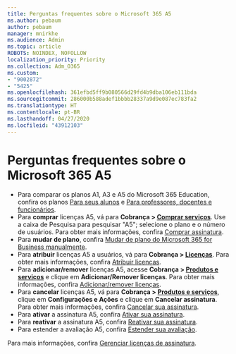 ```yaml
---
title: Perguntas frequentes sobre o Microsoft 365 A5
ms.author: pebaum
author: pebaum
manager: mnirkhe
ms.audience: Admin
ms.topic: article
ROBOTS: NOINDEX, NOFOLLOW
localization_priority: Priority
ms.collection: Adm_O365
ms.custom:
- "9002872"
- "5425"
ms.openlocfilehash: 361efbd5ff9b080566d29fd4b9dba106eb111bda
ms.sourcegitcommit: 286000b588adef1bbbb28337a9d9e087ec783fa2
ms.translationtype: HT
ms.contentlocale: pt-BR
ms.lasthandoff: 04/27/2020
ms.locfileid: "43912103"
---
```

# <a name="microsoft-365-a5-faq"></a>Perguntas frequentes sobre o Microsoft 365 A5

- Para comparar os planos A1, A3 e A5 do Microsoft 365 Education, confira os planos [Para seus alunos](https://www.microsoft.com/microsoft-365/academic/compare-office-365-education-plans?activetab=tab:primaryr1) e [Para professores, docentes e funcionários](https://www.microsoft.com/microsoft-365/academic/compare-office-365-education-plans?activetab=tab:primaryr2).
- Para **comprar** licenças A5, vá para **Cobrança > [Comprar serviços](https://go.microsoft.com/fwlink/p/?linkid=868433)**. Use a caixa de Pesquisa para pesquisar "A5"; selecione o plano e o número de usuários. Para obter mais informações, confira [Comprar assinatura](https://docs.microsoft.com/microsoft-365/commerce/buy-another-subscription).
- Para **mudar de plano**, confira [Mudar de plano do Microsoft 365 for Business manualmente](https://docs.microsoft.com/microsoft-365/commerce/subscriptions/switch-plans-manually?view=o365-worldwide).
- Para **atribuir** licenças A5 a usuários, vá para **Cobrança > [Licenças](https://go.microsoft.com/fwlink/p/?linkid=842264)**. Para obter mais informações, confira [Atribuir licenças](https://docs.microsoft.com/microsoft-365/admin/manage/assign-licenses-to-users?view=o365-worldwide).
- Para **adicionar/remover** licenças A5, acesse **Cobrança > [Produtos e serviços](https://go.microsoft.com/fwlink/p/?linkid=842054)** e clique em **Adicionar/Remover licenças**. Para obter mais informações, confira [Adicionar/remover licenças](https://docs.microsoft.com/microsoft-365/commerce/licenses/buy-licenses?view=o365-worldwide#add-or-remove-licenses-for-your-business-subscription). 
- Para **cancelar** licenças A5, vá para **Cobrança > [Produtos e serviços](https://go.microsoft.com/fwlink/p/?linkid=842054)**, clique em **Configurações e Ações** e clique em **Cancelar assinatura**. Para obter mais informações, confira [Cancelar sua assinatura](https://docs.microsoft.com/office365/admin/subscriptions-and-billing/cancel-your-subscription).
- Para **ativar** a assinatura A5, confira [Ativar sua assinatura](https://docs.microsoft.com/alchemyinsights/activate-your-office-365-subscription).
- Para **reativar** a assinatura A5, confira [Reativar sua assinatura](https://docs.microsoft.com/alchemyinsights/reactivate-your-subscription).
- Para estender a avaliação A5, confira [Estender sua avaliação](https://docs.microsoft.com/alchemyinsights/extend-your-trial-for-office-365-for-business).

Para mais informações, confira [Gerenciar licenças de assinatura](https://docs.microsoft.com/microsoft-365/commerce/licenses/buy-licenses?view=o365-worldwide#add-or-remove-licenses-for-your-business-subscription).

